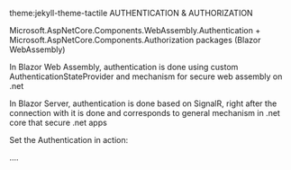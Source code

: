 theme:jekyll-theme-tactile                                                                                                                                                 AUTHENTICATION & AUTHORIZATION

Microsoft.AspNetCore.Components.WebAssembly.Authentication + Microsoft.AspNetCore.Components.Authorization packages (Blazor WebAssembly)


In Blazor Web Assembly, authentication is done using custom AuthenticationStateProvider and mechanism for secure web assembly on .net 


In Blazor Server, authentication is done based on SignalR, right after the connection with it is done and corresponds to general mechanism in .net core that secure .net apps 

Set the Authentication in action:
<Router AppAssembly="@typeof(Program).Assembly">
<Found Context="routeData">
<AuthorizeRouteView RouteData="@routeData" DefaultLayout="@typeof(MainLayout)" />
</Found>
<NotFound>
<LayoutView Layout="@typeof(MainLayout)">
<CustomNotFound />
</LayoutView>
</NotFound>
</Router>




….



    





